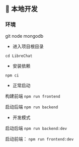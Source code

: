 ## 📝 本地开发

### 环境

git
node
mongodb

- 进入项目根目录

`cd LibreChat`

- 安装依赖

`npm ci`

- 正常启动

构建前端
`npm run frontend`

启动后端
`npm run backend`

- 开发模式

启动后端
`npm run backend:dev`

启动前端：
`npm run frontend:dev`
